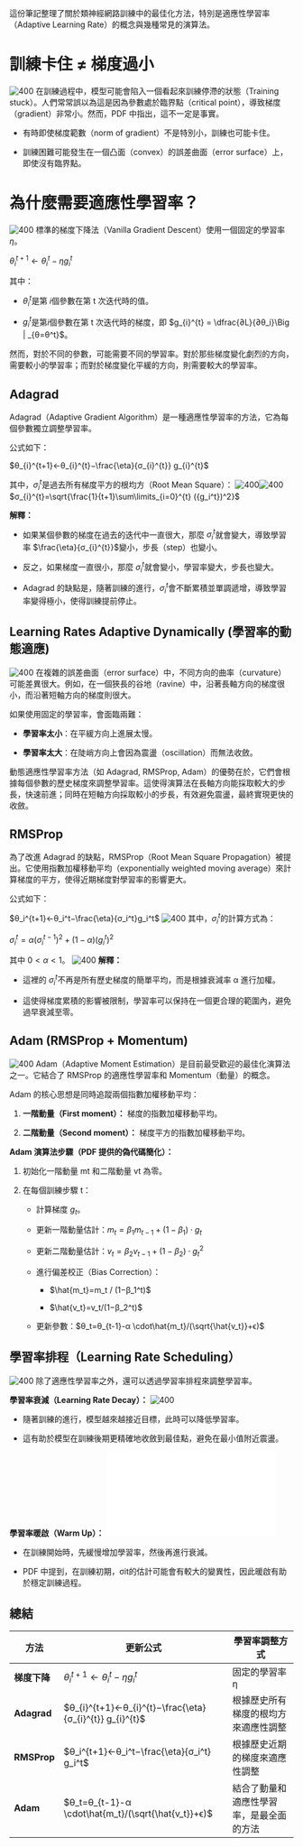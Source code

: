 這份筆記整理了關於類神經網路訓練中的最佳化方法，特別是適應性學習率（Adaptive Learning Rate）的概念與幾種常見的演算法。

# 訓練卡住 ≠ 梯度過小
![400](attachments/Pasted%20image%2020250822182102.png)
在訓練過程中，模型可能會陷入一個看起來訓練停滯的狀態（Training stuck）。人們常常誤以為這是因為參數處於臨界點（critical point），導致梯度（gradient）非常小。然而，PDF 中指出，這不一定是事實。

- 有時即使梯度範數（norm of gradient）不是特別小，訓練也可能卡住。
    
- 訓練困難可能發生在一個凸面（convex）的誤差曲面（error surface）上，即使沒有臨界點。
    

# 為什麼需要適應性學習率？
![400](attachments/Pasted%20image%2020250822181914.png)
標準的梯度下降法（Vanilla Gradient Descent）使用一個固定的學習率 $\eta$。

$θ_{i}^{t​+1}​←θ_{i}^{t​}−\eta g_{i}^{t}$​

其中：

- $θ_{i}^{t​}$ 是第 $i$個參數在第 t 次迭代時的值。
    
- $g_{i}^{t}$是第$i$個參數在第 t 次迭代時的梯度，即 $g_{i}^{t} = \dfrac{∂L}{∂θ_i}\Big | _{θ=θ^t}​$。

然而，對於不同的參數，可能需要不同的學習率。對於那些梯度變化劇烈的方向，需要較小的學習率；而對於梯度變化平緩的方向，則需要較大的學習率。

## Adagrad

Adagrad（Adaptive Gradient Algorithm）是一種適應性學習率的方法，它為每個參數獨立調整學習率。

公式如下：

$θ_{i}^{t​+1}​←θ_{i}^{t​}−\frac{\eta}{σ_{i}^{t}} g_{i}^{t}$

其中，$σ_{i}^{t}​$ 是過去所有梯度平方的根均方（Root Mean Square）：
![400](attachments/Pasted%20image%2020250822181457.png)![400](attachments/Pasted%20image%2020250822181601.png)
$σ_{i}^{t}​=\sqrt{\frac{1}{t+1}\sum\limits_{i=0}^{t} ({g_i^t}​)^2​}$

**解釋：**

- 如果某個參數的梯度在過去的迭代中一直很大，那麼 $σ_{i}^{t}$​ 就會變大，導致學習率 $\frac{\eta}{σ_{i}^{t}}$​​ 變小，步長（step）也變小。
    
- 反之，如果梯度一直很小，那麼 $σ_{i}^{t}​$​ 就會變小，學習率變大，步長也變大。
    
- Adagrad 的缺點是，隨著訓練的進行，$σ_{i}^{t}​$​ 會不斷累積並單調遞增，導致學習率變得極小，使得訓練提前停止。
    
## Learning Rates Adaptive Dynamically (學習率的動態適應)
![400](attachments/Pasted%20image%2020250822182022.png)
在複雜的誤差曲面（error surface）中，不同方向的曲率（curvature）可能差異很大。例如，在一個狹長的谷地（ravine）中，沿著長軸方向的梯度很小，而沿著短軸方向的梯度則很大。

如果使用固定的學習率，會面臨兩難：

- **學習率太小**：在平緩方向上進展太慢。
    
- **學習率太大**：在陡峭方向上會因為震盪（oscillation）而無法收斂。
    
動態適應性學習率方法（如 Adagrad, RMSProp, Adam）的優勢在於，它們會根據每個參數的歷史梯度來調整學習率。這使得演算法在長軸方向能採取較大的步長，快速前進；同時在短軸方向採取較小的步長，有效避免震盪，最終實現更快的收斂。

## RMSProp

為了改進 Adagrad 的缺點，RMSProp（Root Mean Square Propagation）被提出。它使用指數加權移動平均（exponentially weighted moving average）來計算梯度的平方，使得近期梯度對學習率的影響更大。

公式如下：

$θ_i^{t+1​}←θ_i^t​−\frac{\eta}{σ_i^t}​ ​g_i^t$​
![400](attachments/Pasted%20image%2020250822182425.png)
其中，$σ_i^t$的計算方式為：

$σ_i^t​=α(σ_i^{t−1​})^2+(1−α)(g_i^t​)^2$​

其中 $0<α<1$。
![400](attachments/Pasted%20image%2020250822182501.png)
**解釋：**

- 這裡的 $σ_i^t​$ 不再是所有歷史梯度的簡單平均，而是根據衰減率 α 進行加權。
    
- 這使得梯度累積的影響被限制，學習率可以保持在一個更合理的範圍內，避免過早衰減至零。
    

## Adam (RMSProp + Momentum)
![400](attachments/Pasted%20image%2020250822182518.png)
Adam（Adaptive Moment Estimation）是目前最受歡迎的最佳化演算法之一。它結合了 RMSProp 的適應性學習率和 Momentum（動量）的概念。

Adam 的核心思想是同時追蹤兩個指數加權移動平均：

1. **一階動量（First moment）：** 梯度的指數加權移動平均。
    
2. **二階動量（Second moment）：** 梯度平方的指數加權移動平均。
    

**Adam 演算法步驟（PDF 提供的偽代碼簡化）：**

1. 初始化一階動量 mt​ 和二階動量 vt​ 為零。
    
2. 在每個訓練步驟 t：
    
    - 計算梯度 $g_t$​。
        
    - 更新一階動量估計：$m_t​=β_1 ​m_{t−1}​+(1−β_1​)\cdot g_t​$
        
    - 更新二階動量估計：$v_t​=β_2​v_{t−1}​+(1−β_2​) \cdot g_t^2​$
        
    - 進行偏差校正（Bias Correction）：
        
        - $\hat{m_t}​=m_t / (1−β_1^t​)$
            
        - $\hat{v_t}​=v_t/(1−β_2^t​)$
            
    - 更新參數：$θ_t​=θ_{t-1}​-​​α \cdot\hat{m_t}/(\sqrt{\hat{v_t}}+ϵ​)$
        

## 學習率排程（Learning Rate Scheduling）
![400](attachments/Pasted%20image%2020250822183615.png)
除了適應性學習率之外，還可以透過學習率排程來調整學習率。

**學習率衰減（Learning Rate Decay）：**
![400](attachments/Pasted%20image%2020250822183648.png)
- 隨著訓練的進行，模型越來越接近目標，此時可以降低學習率。
    
- 這有助於模型在訓練後期更精確地收斂到最佳點，避免在最小值附近震盪。
    

**學習率暖啟（Warm Up）：**
![400](attachments/Pasted%20image%2020250822183701.png.md)
- 在訓練開始時，先緩慢增加學習率，然後再進行衰減。
    
- PDF 中提到，在訓練初期，σit​ 的估計可能會有較大的變異性，因此暖啟有助於穩定訓練過程。
    

## 總結

| **方法**      | **更新公式**                                                     | **學習率調整方式**          |
| ----------- | ------------------------------------------------------------ | -------------------- |
| **梯度下降**    | $θ_{i}^{t​+1}​←θ_{i}^{t​}−\eta g_{i}^{t}$​                   | 固定的學習率 η             |
| **Adagrad** | $θ_{i}^{t​+1}​←θ_{i}^{t​}−\frac{\eta}{σ_{i}^{t}} g_{i}^{t}$​ | 根據歷史所有梯度的根均方來適應性調整   |
| **RMSProp** | $θ_i^{t+1​}←θ_i^t​−\frac{\eta}{σ_i^t}​ ​g_i^t$​              | 根據歷史近期的梯度來適應性調整      |
| **Adam**    | $θ_t​=θ_{t-1}​-​​α \cdot\hat{m_t}/(\sqrt{\hat{v_t}}+ϵ​)$     | 結合了動量和適應性學習率，是最全面的方法 |


